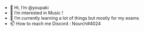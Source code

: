 - 👋 Hi, I’m @youpaki
- 👀 I’m interested in Music !
- 🌱 I’m currently learning a lot of things but mostly for my exams
- 📫 How to reach me Discord : Nourch#4024

<!---
This file really apperas on my profile ! Incredible :)

--->

